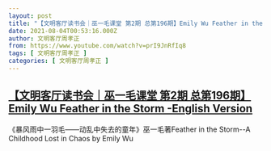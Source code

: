 ```yaml
---
layout: post
title: "【文明客厅读书会｜巫一毛课堂 第2期 总第196期】Emily Wu Feather in the Storm -English Version"
date: 2021-08-04T00:53:16.000Z
author: 文明客厅周孝正
from: https://www.youtube.com/watch?v=prI9JnRfIq8
tags: [ 文明客厅周孝正 ]
categories: [ 文明客厅周孝正 ]
---
```

<!--1628038396000-->
[【文明客厅读书会｜巫一毛课堂 第2期 总第196期】Emily Wu Feather in the Storm -English Version](https://www.youtube.com/watch?v=prI9JnRfIq8)
------

<div>
《暴风雨中一羽毛——动乱中失去的童年》巫一毛著Feather in the Storm--A Childhood Lost in Chaos by Emily Wu
</div>
